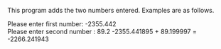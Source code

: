 This program adds the two numbers entered.
Examples are as follows.

Please enter first number: -2355.442\
Please enter second number : 89.2
-2355.441895 + 89.199997 = -2266.241943
